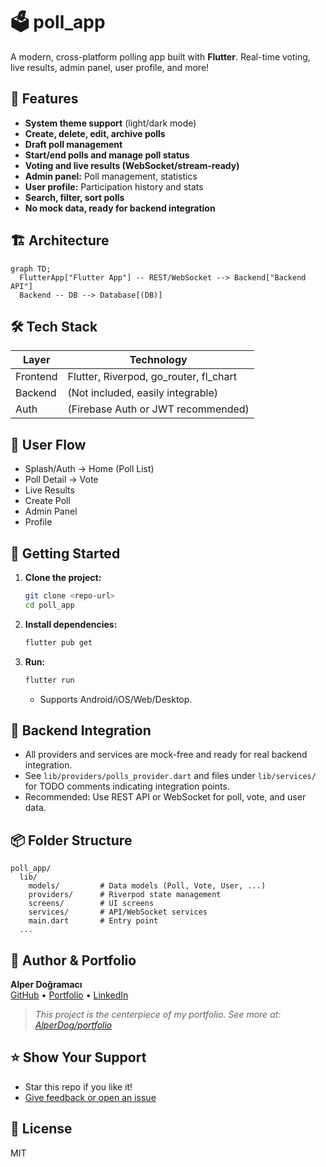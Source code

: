 # 🗳️ poll_app

A modern, cross-platform polling app built with **Flutter**. Real-time voting, live results, admin panel, user profile, and more!

## 🚀 Features

- **System theme support** (light/dark mode)
- **Create, delete, edit, archive polls**
- **Draft poll management**
- **Start/end polls and manage poll status**
- **Voting and live results (WebSocket/stream-ready)**
- **Admin panel:** Poll management, statistics
- **User profile:** Participation history and stats
- **Search, filter, sort polls**
- **No mock data, ready for backend integration**

## 🏗️ Architecture

```mermaid
graph TD;
  FlutterApp["Flutter App"] -- REST/WebSocket --> Backend["Backend API"]
  Backend -- DB --> Database[(DB)]
```

## 🛠️ Tech Stack

| Layer    | Technology                             |
| -------- | -------------------------------------- |
| Frontend | Flutter, Riverpod, go_router, fl_chart |
| Backend  | (Not included, easily integrable)      |
| Auth     | (Firebase Auth or JWT recommended)     |

## 🧭 User Flow

- Splash/Auth → Home (Poll List)
- Poll Detail → Vote
- Live Results
- Create Poll
- Admin Panel
- Profile

## 🏁 Getting Started

1. **Clone the project:**
   ```bash
   git clone <repo-url>
   cd poll_app
   ```
2. **Install dependencies:**
   ```bash
   flutter pub get
   ```
3. **Run:**
   ```bash
   flutter run
   ```
   - Supports Android/iOS/Web/Desktop.

## 🔌 Backend Integration

- All providers and services are mock-free and ready for real backend integration.
- See `lib/providers/polls_provider.dart` and files under `lib/services/` for TODO comments indicating integration points.
- Recommended: Use REST API or WebSocket for poll, vote, and user data.

## 📦 Folder Structure

```
poll_app/
  lib/
    models/         # Data models (Poll, Vote, User, ...)
    providers/      # Riverpod state management
    screens/        # UI screens
    services/       # API/WebSocket services
    main.dart       # Entry point
  ...
```

## 👤 Author & Portfolio

**Alper Doğramacı**  
[GitHub](https://github.com/AlperDog) • [Portfolio](https://github.com/AlperDog/portfolio) • [LinkedIn](https://www.linkedin.com/in/dogramacialper/)

> _This project is the centerpiece of my portfolio. See more at: [AlperDog/portfolio](https://github.com/AlperDog/portfolio)_

## ⭐️ Show Your Support

- Star this repo if you like it!
- [Give feedback or open an issue](https://github.com/AlperDog/poll_app/issues)

## 📄 License

MIT
